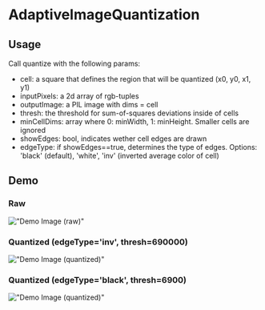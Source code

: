 # AdaptiveImageQuantization

## Usage

Call quantize with the following params:

- cell: a square that defines the region that will be quantized (x0, y0, x1, y1)
- inputPixels: a 2d array of rgb-tuples
- outputImage: a PIL image with dims = cell
- thresh: the threshold for sum-of-squares deviations inside of cells
- minCellDims: array where 0: minWidth, 1: minHeight. Smaller cells are ignored
- showEdges: bool, indicates wether cell edges are drawn
- edgeType: if showEdges==true, determines the type of edges. Options: 'black' (default), 'white', 'inv' (inverted average color of cell)

## Demo

### Raw

!["Demo Image (raw)"](https://github.com/wunderwald/AdaptiveImageQuantization/blob/master/inputDemo.jpg)

### Quantized (edgeType='inv', thresh=690000)

!["Demo Image (quantized)"](https://github.com/wunderwald/AdaptiveImageQuantization/blob/master/demoOut/out_690000_inv.jpg)


### Quantized (edgeType='black', thresh=6900)

!["Demo Image (quantized)"](https://github.com/wunderwald/AdaptiveImageQuantization/blob/master/demoOut/out_6900_black.jpg)
